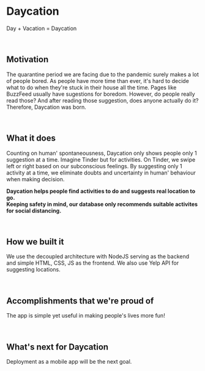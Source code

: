 # Daycation
Day + Vacation = Daycation

<br />

## Motivation
The quarantine period we are facing due to the pandemic surely makes a lot of people bored. As people have more time than ever, it's hard to decide what to do when they're stuck in their house all the time. Pages like BuzzFeed usually have sugestions for boredom. However, do people really read those? And after reading those suggestion, does anyone actually do it?
Therefore, Daycation was born. 

<br />

## What it does
Counting on human' spontaneousness, Daycation only shows people only 1 suggestion at a time. Imagine Tinder but for activities. On Tinder, we swipe left or right based on our subconscious feelings. By suggesting only 1 activity at a time, we eliminate doubts and uncertainty in human' behaviour when making decision.

<b>Daycation helps people find activities to do and suggests real location to go. <br />Keeping safety in mind, our database only recommends suitable activites for social distancing.</b>

<br />

## How we built it
We use the decoupled architecture with NodeJS serving as the backend and simple HTML, CSS, JS as the frontend. We also use Yelp API for suggesting locations.

<br />

## Accomplishments that we're proud of
The app is simple yet useful in making people's lives more fun!

<br />

## What's next for Daycation
Deployment as a mobile app will be the next goal.
